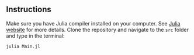 ## Instructions

Make sure you have Julia compiler installed on your computer. See [Julia website](https://julialang.org/downloads/) for more details. Clone the repository and navigate to the `src` folder and type in the terminal:

```console
julia Main.jl
```

